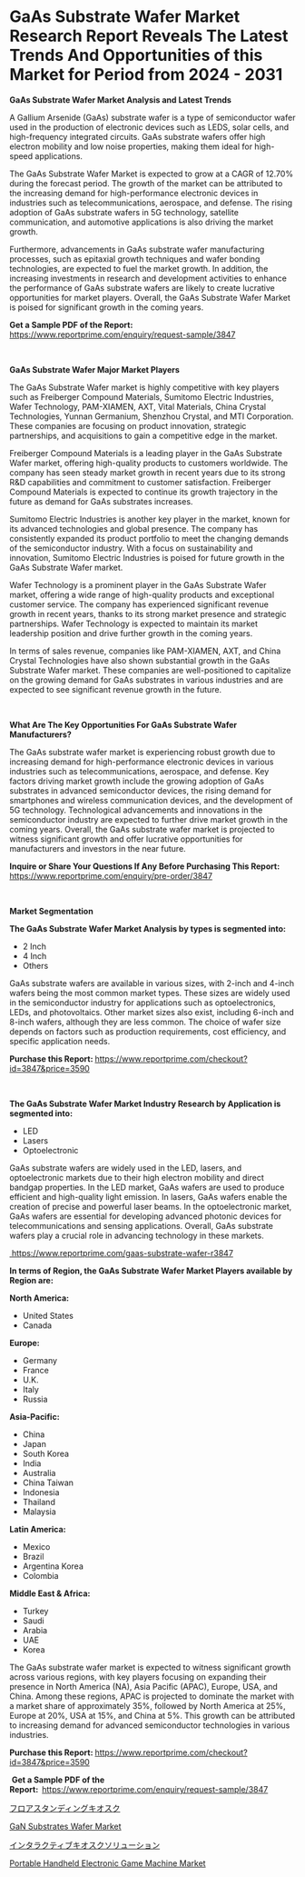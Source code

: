 <p><h1>GaAs Substrate Wafer Market Research Report Reveals The Latest Trends And Opportunities of this Market for Period from 2024 - 2031</h1></p><p><strong>GaAs Substrate Wafer Market Analysis and Latest Trends</strong></p>
<p><p>A Gallium Arsenide (GaAs) substrate wafer is a type of semiconductor wafer used in the production of electronic devices such as LEDS, solar cells, and high-frequency integrated circuits. GaAs substrate wafers offer high electron mobility and low noise properties, making them ideal for high-speed applications.</p><p>The GaAs Substrate Wafer Market is expected to grow at a CAGR of 12.70% during the forecast period. The growth of the market can be attributed to the increasing demand for high-performance electronic devices in industries such as telecommunications, aerospace, and defense. The rising adoption of GaAs substrate wafers in 5G technology, satellite communication, and automotive applications is also driving the market growth.</p><p>Furthermore, advancements in GaAs substrate wafer manufacturing processes, such as epitaxial growth techniques and wafer bonding technologies, are expected to fuel the market growth. In addition, the increasing investments in research and development activities to enhance the performance of GaAs substrate wafers are likely to create lucrative opportunities for market players. Overall, the GaAs Substrate Wafer Market is poised for significant growth in the coming years.</p></p>
<p><strong>Get a Sample PDF of the Report:&nbsp;</strong> <a href="https://www.reportprime.com/enquiry/request-sample/3847">https://www.reportprime.com/enquiry/request-sample/3847</a></p>
<p>&nbsp;</p>
<p><strong>GaAs Substrate Wafer Major Market Players</strong></p>
<p><p>The GaAs Substrate Wafer market is highly competitive with key players such as Freiberger Compound Materials, Sumitomo Electric Industries, Wafer Technology, PAM-XIAMEN, AXT, Vital Materials, China Crystal Technologies, Yunnan Germanium, Shenzhou Crystal, and MTI Corporation. These companies are focusing on product innovation, strategic partnerships, and acquisitions to gain a competitive edge in the market.</p><p>Freiberger Compound Materials is a leading player in the GaAs Substrate Wafer market, offering high-quality products to customers worldwide. The company has seen steady market growth in recent years due to its strong R&D capabilities and commitment to customer satisfaction. Freiberger Compound Materials is expected to continue its growth trajectory in the future as demand for GaAs substrates increases.</p><p>Sumitomo Electric Industries is another key player in the market, known for its advanced technologies and global presence. The company has consistently expanded its product portfolio to meet the changing demands of the semiconductor industry. With a focus on sustainability and innovation, Sumitomo Electric Industries is poised for future growth in the GaAs Substrate Wafer market.</p><p>Wafer Technology is a prominent player in the GaAs Substrate Wafer market, offering a wide range of high-quality products and exceptional customer service. The company has experienced significant revenue growth in recent years, thanks to its strong market presence and strategic partnerships. Wafer Technology is expected to maintain its market leadership position and drive further growth in the coming years.</p><p>In terms of sales revenue, companies like PAM-XIAMEN, AXT, and China Crystal Technologies have also shown substantial growth in the GaAs Substrate Wafer market. These companies are well-positioned to capitalize on the growing demand for GaAs substrates in various industries and are expected to see significant revenue growth in the future.</p></p>
<p>&nbsp;</p>
<p><strong>What Are The Key Opportunities For GaAs Substrate Wafer Manufacturers?</strong></p>
<p><p>The GaAs substrate wafer market is experiencing robust growth due to increasing demand for high-performance electronic devices in various industries such as telecommunications, aerospace, and defense. Key factors driving market growth include the growing adoption of GaAs substrates in advanced semiconductor devices, the rising demand for smartphones and wireless communication devices, and the development of 5G technology. Technological advancements and innovations in the semiconductor industry are expected to further drive market growth in the coming years. Overall, the GaAs substrate wafer market is projected to witness significant growth and offer lucrative opportunities for manufacturers and investors in the near future.</p></p>
<p><strong>Inquire or Share Your Questions If Any Before Purchasing This Report:</strong> <a href="https://www.reportprime.com/enquiry/pre-order/3847">https://www.reportprime.com/enquiry/pre-order/3847</a></p>
<p>&nbsp;</p>
<p><strong>Market Segmentation</strong></p>
<p><strong>The GaAs Substrate Wafer Market Analysis by types is segmented into:</strong></p>
<p><ul><li>2 Inch</li><li>4 Inch</li><li>Others</li></ul></p>
<p><p>GaAs substrate wafers are available in various sizes, with 2-inch and 4-inch wafers being the most common market types. These sizes are widely used in the semiconductor industry for applications such as optoelectronics, LEDs, and photovoltaics. Other market sizes also exist, including 6-inch and 8-inch wafers, although they are less common. The choice of wafer size depends on factors such as production requirements, cost efficiency, and specific application needs.</p></p>
<p><strong>Purchase this Report:&nbsp;</strong><a href="https://www.reportprime.com/checkout?id=3847&price=3590">https://www.reportprime.com/checkout?id=3847&price=3590</a></p>
<p>&nbsp;</p>
<p><strong>The GaAs Substrate Wafer Market Industry Research by Application is segmented into:</strong></p>
<p><ul><li>LED</li><li>Lasers</li><li>Optoelectronic</li></ul></p>
<p><p>GaAs substrate wafers are widely used in the LED, lasers, and optoelectronic markets due to their high electron mobility and direct bandgap properties. In the LED market, GaAs wafers are used to produce efficient and high-quality light emission. In lasers, GaAs wafers enable the creation of precise and powerful laser beams. In the optoelectronic market, GaAs wafers are essential for developing advanced photonic devices for telecommunications and sensing applications. Overall, GaAs substrate wafers play a crucial role in advancing technology in these markets.</p></p>
<p><a href="https://www.reportprime.com/gaas-substrate-wafer-r3847">&nbsp;https://www.reportprime.com/gaas-substrate-wafer-r3847</a></p>
<p><strong>In terms of Region, the GaAs Substrate Wafer Market Players available by Region are:</strong></p>
<p>
    <p> <strong> North America: </strong>
        <ul>
            <li>United States</li>
            <li>Canada</li>
        </ul>
        </p> 
    <p> <strong> Europe: </strong>
        <ul>
            <li>Germany</li>
            <li>France</li>
            <li>U.K.</li>
            <li>Italy</li>
            <li>Russia</li>
        </ul>
        </p> 
    <p> <strong> Asia-Pacific: </strong>
        <ul>
            <li>China</li>
            <li>Japan</li>
            <li>South Korea</li>
            <li>India</li>
            <li>Australia</li>
            <li>China Taiwan</li>
            <li>Indonesia</li>
            <li>Thailand</li>
            <li>Malaysia</li>
        </ul>
        </p> 
    <p> <strong> Latin America: </strong>
        <ul>
            <li>Mexico</li>
            <li>Brazil</li>
            <li>Argentina Korea</li>
            <li>Colombia</li>
        </ul>
        </p> 
    <p> <strong> Middle East & Africa: </strong>
        <ul>
            <li>Turkey</li>
            <li>Saudi</li>
            <li>Arabia</li>
            <li>UAE</li>
            <li>Korea</li>
        </ul>
    </p>
    </p>
<p><p>The GaAs substrate wafer market is expected to witness significant growth across various regions, with key players focusing on expanding their presence in North America (NA), Asia Pacific (APAC), Europe, USA, and China. Among these regions, APAC is projected to dominate the market with a market share of approximately 35%, followed by North America at 25%, Europe at 20%, USA at 15%, and China at 5%. This growth can be attributed to increasing demand for advanced semiconductor technologies in various industries.</p></p>
<p><strong>Purchase this Report: </strong><a href="https://www.reportprime.com/checkout?id=3847&price=3590">https://www.reportprime.com/checkout?id=3847&price=3590</a></p>
<p>&nbsp;<strong>Get a Sample PDF of the Report:&nbsp;&nbsp;</strong><a href="https://www.reportprime.com/enquiry/request-sample/3847">https://www.reportprime.com/enquiry/request-sample/3847</a></p>
<p><strong></strong></p>
<p><p><a href="https://github.com/JoanaNitzsche/Market-Research-Report-List-1/blob/main/314324973230.md">フロアスタンディングキオスク</a></p><p><a href="https://github.com/ashman753/Market-Research-Report-List-1/blob/main/gan-substrates-wafer-market.md">GaN Substrates Wafer Market</a></p><p><a href="https://github.com/KaliMetz2023/Market-Research-Report-List-1/blob/main/738291173231.md">インタラクティブキオスクソリューション</a></p><p><a href="https://github.com/SashaBeier2023/Market-Research-Report-List-1/blob/main/portable-handheld-electronic-game-machine-market.md">Portable Handheld Electronic Game Machine Market</a></p></p>